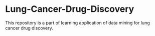 # Lung-Cancer-Drug-Discovery
This repository is a part of learning application of data mining for lung cancer drug discovery. 

